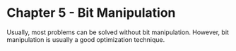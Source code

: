 # Chapter 5 - Bit Manipulation

Usually, most problems can be solved without bit manipulation. However, bit manipulation is usually a good optimization technique.
